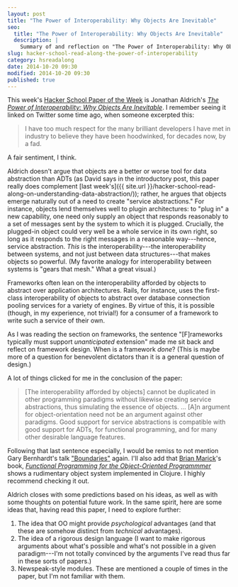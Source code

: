 ```yaml
---
layout: post
title: "The Power of Interoperability: Why Objects Are Inevitable"
seo:
  title: "The Power of Interoperability: Why Objects Are Inevitable"
  description: |
    Summary of and reflection on "The Power of Interoperability: Why Objects Are Inevitable"
slug: hacker-school-read-along-the-power-of-interoperability
category: hsreadalong
date: 2014-10-20 09:30
modified: 2014-10-20 09:30
published: true
---
```


This week's [Hacker School Paper of the Week](https://www.hackerschool.com/blog/48-paper-of-the-week-the-power-of-interoperability-why-objects-are-inevitable) is Jonathan Aldrich's [_The Power of Interoperability: Why Objects Are Inevitable_](https://www.cs.cmu.edu/~aldrich/papers/objects-essay.pdf).
I remember seeing it linked on Twitter some time ago, when someone excerpted this:

> I have too much respect for the many brilliant developers I have met in industry to believe they have been hoodwinked, for decades now, by a fad.

A fair sentiment, I think.

Aldrich doesn't argue that objects are a better or worse tool for data abstraction than ADTs (as David says in the introductory post, this paper really does complement [last week's]({{ site.url }}/hacker-school-read-along-on-understanding-data-abstraction/)); rather, he argues that objects emerge naturally out of a need to create "service abstractions."
For instance, objects lend themselves well to plugin architectures: to "plug in" a new capability, one need only supply an object that responds reasonably to a set of messages sent by the system to which it is plugged.
Crucially, the plugged-in object could very well be a whole service in its own right, so long as it responds to the right messages in a reasonable way---hence, service abstraction.
_This_ is the interoperability---the interoperability between systems, and not just between data structures---that makes objects so powerful.
(My favorite analogy for interoperability between systems is "gears that mesh." What a great visual.)

Frameworks often lean on the interoperability afforded by objects to abstract over application architectures.
Rails, for instance, uses the first-class interoperability of objects to abstract over database connection pooling services for a variety of engines.
By virtue of this, it is possible (though, in my experience, not trivial!) for a consumer of a framework to write such a service of their own.

As I was reading the section on frameworks, the sentence "[F]rameworks typically must support _unanticipated_ extension" made me sit back and reflect on framework design.
When is a framework _done_?
(This is maybe more of a question for benevolent dictators than it is a general question of design.)

A lot of things clicked for me in the conclusion of the paper:

> [The interoperability afforded by objects] cannot be duplicated in other programming paradigms without likewise creating service abstractions, thus simulating the essence of objects.
> ...
> [A]n argument for object-orientation need not be an argument against other paradigms. Good support for service abstractions is compatible with good support for ADTs, for functional programming, and for many other desirable language features.

Following that last sentence especially, I would be remiss to not mention Gary Bernhardt's talk ["Boundaries"](https://www.destroyallsoftware.com/talks/boundaries) again.
I'll also add that [Brian Marick](http://exampler.com/)'s book, [_Functional Programming for the Object-Oriented Programmmer_](https://leanpub.com/fp-oo) shows a rudimentary object system implemented in Clojure.
I highly recommend checking it out.

Aldrich closes with some predictions based on his ideas, as well as with some thoughts on potential future work. In the same spirit, here are some ideas that, having read this paper, I need to explore further:

1. The idea that OO might provide _psychological_ advantages (and that these are somehow distinct from _technical_ advantages).
1. The idea of a rigorous design language (I want to make rigorous arguments about what's possible and what's not possible in a given paradigm---I'm not totally convinced by the arguments I've read thus far in these sorts of papers.)
1. Newspeak-style modules. These are mentioned a couple of times in the paper, but I'm not familiar with them.
